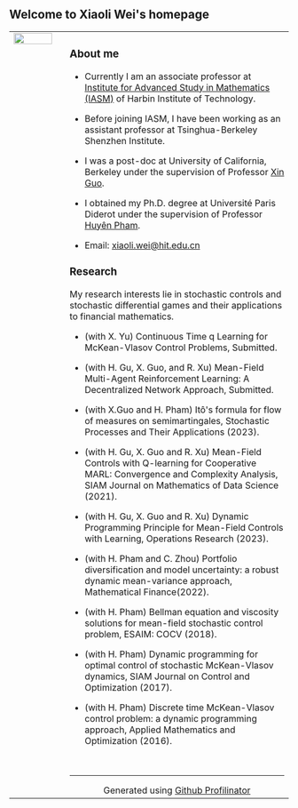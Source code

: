 ## Welcome to Xiaoli Wei's homepage

<table><tr><td valign="top" width="20%">


  

<img src="https://github.com/Xiaoli-Wei/math/blob/main/EmbeddedImage.jpg?raw=true" align="left" style="width: 90%" />  
  

</td><td valign="top" width="80%">

### About me  
- Currently I am an associate professor at [Institute for Advanced Study in Mathematics (IASM)](http://im.hit.edu.cn/en/) of Harbin Institute of Technology. 


- Before joining IASM, I have been working as an assistant professor at Tsinghua-Berkeley Shenzhen Institute.

- I was a post-doc at University of California, Berkeley under the supervision of Professor [Xin Guo](https://xinguo.ieor.berkeley.edu/). 

- I obtained my Ph.D. degree at Université Paris Diderot under the supervision of Professor [Huyên Pham](https://sites.google.com/site/phamxuanhuyen/). 

- Email: xiaoli.wei@hit.edu.cn 
  
















### Research  
My research interests lie in stochastic controls and stochastic differential games and their applications to financial mathematics. 
  
- (with X. Yu) Continuous Time q Learning for McKean-Vlasov Control Problems, Submitted. 

- (with H. Gu, X. Guo, and R. Xu) Mean-Field Multi-Agent Reinforcement Learning: A Decentralized Network Approach, Submitted.  
  

- (with X.Guo and H. Pham) Itô's formula for flow of measures on semimartingales, Stochastic Processes and Their Applications (2023).  
  

- (with H. Gu, X. Guo and R. Xu) Mean-Field Controls with Q-learning for Cooperative MARL: Convergence and Complexity Analysis,  SIAM Journal on Mathematics of Data Science (2021).  
  

- (with H. Gu, X. Guo and R. Xu) Dynamic Programming Principle for Mean-Field Controls with Learning, Operations Research (2023).  
  

- (with H. Pham and C. Zhou) Portfolio diversification and model uncertainty: a robust dynamic mean-variance approach,  Mathematical Finance(2022).  
  

- (with H. Pham) Bellman equation and viscosity solutions for mean-field stochastic control problem, ESAIM: COCV (2018).  
  

- (with H. Pham) Dynamic programming for optimal control of stochastic McKean-Vlasov dynamics, SIAM Journal on Control and Optimization (2017).  
  

- (with H. Pham) Discrete time McKean-Vlasov control problem: a dynamic programming approach, Applied Mathematics and Optimization (2016).  

<br />

----
<div align="center">Generated using <a href="https://profilinator.rishav.dev/" target="_blank">Github Profilinator</a></div>
